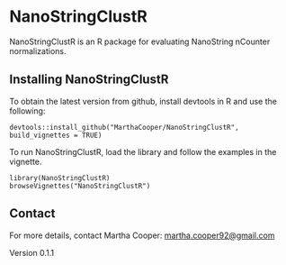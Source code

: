 
# NanoStringClustR

NanoStringClustR is an R package for evaluating NanoString nCounter normalizations. 

## Installing NanoStringClustR

To obtain the latest version from github, install devtools in R and use the following:

```{r}
devtools::install_github("MarthaCooper/NanoStringClustR", build_vignettes = TRUE)
```

To run NanoStringClustR, load the library and follow the examples in the vignette.

```{r}
library(NanoStringClustR)
browseVignettes("NanoStringClustR")
```

## Contact
For more details, contact Martha Cooper: martha.cooper92@gmail.com 

Version 0.1.1

